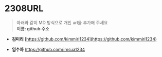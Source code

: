 # 2308URL
> 아래와 같이 MD 방식으로 개인 url을 추가해 주세요<br>
**이름: github 주소**

* **김미리** [https://github.com/kimmiri1234](https://github.com/kimmiri1234)

* **임수아** https://github.com/imsua1234
